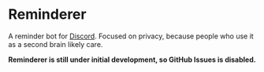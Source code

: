# Reminderer

A reminder bot for [Discord]. Focused on privacy, because people who use it as a second brain likely care.

**Reminderer is still under initial development, so GitHub Issues is disabled.**

<!-- **If you are having issues, please contact me [on Discord][contact-discord].** -->

[discord]: https://discord.com/
[contact-discord]: https://discord.com/users/757834655516065862

